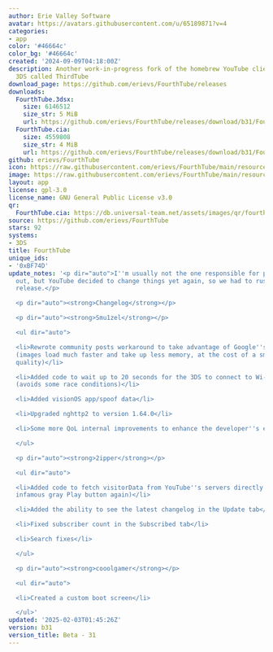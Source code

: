 ```yaml
---
author: Erie Valley Software
avatar: https://avatars.githubusercontent.com/u/65189871?v=4
categories:
- app
color: '#46664c'
color_bg: '#46664c'
created: '2024-09-09T04:18:00Z'
description: Another work-in-progress fork of the homebrew YouTube client for the
  3DS called ThirdTube
download_page: https://github.com/erievs/FourthTube/releases
downloads:
  FourthTube.3dsx:
    size: 6146512
    size_str: 5 MiB
    url: https://github.com/erievs/FourthTube/releases/download/b31/FourthTube.3dsx
  FourthTube.cia:
    size: 4559808
    size_str: 4 MiB
    url: https://github.com/erievs/FourthTube/releases/download/b31/FourthTube.cia
github: erievs/FourthTube
icon: https://raw.githubusercontent.com/erievs/FourthTube/main/resource/icon.png
image: https://raw.githubusercontent.com/erievs/FourthTube/main/resource/banner.png
layout: app
license: gpl-3.0
license_name: GNU General Public License v3.0
qr:
  FourthTube.cia: https://db.universal-team.net/assets/images/qr/fourthtube-cia.png
source: https://github.com/erievs/FourthTube
stars: 92
systems:
- 3DS
title: FourthTube
unique_ids:
- '0xBF74D'
update_notes: '<p dir="auto">I''m usually not the one responsible for pushing releases
  out, but YouTube decided to change things yet again, so we had to rush out a new
  release.</p>

  <p dir="auto"><strong>Changelog</strong></p>

  <p dir="auto"><strong>Smu1zel</strong></p>

  <ul dir="auto">

  <li>Rewrote community posts workaround to take advantage of Google''s parameters
  (images load much faster and take up less memory, at the cost of a small drop in
  quality)</li>

  <li>Added code to wait up to 20 seconds for the 3DS to connect to Wi-Fi at launch
  (avoids some race conditions)</li>

  <li>Added visionOS app/spoof data</li>

  <li>Upgraded nghttp2 to version 1.64.0</li>

  <li>Some more QoL internal improvements to enhance the developer''s experience™️</li>

  </ul>

  <p dir="auto"><strong>2ipper</strong></p>

  <ul dir="auto">

  <li>Added code to fetch visitorData from YouTube''s servers directly (fixes the
  infamous gray Play button again)</li>

  <li>Added the ability to see the latest changelog in the Update tab</li>

  <li>Fixed subscriber count in the Subscribed tab</li>

  <li>Search fixes</li>

  </ul>

  <p dir="auto"><strong>cooolgamer</strong></p>

  <ul dir="auto">

  <li>Created a custom boot screen</li>

  </ul>'
updated: '2025-02-03T01:45:26Z'
version: b31
version_title: Beta - 31
---
```

